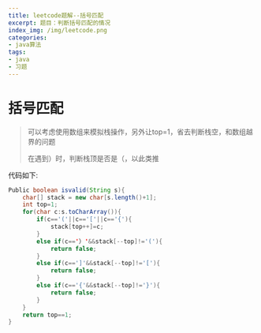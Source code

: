 ```yaml
---
title: leetcode题解--括号匹配
excerpt: 题目：判断括号匹配的情况
index_img: /img/leetcode.png
categories:
- java算法
tags:
- java
- 习题
---
```


# 括号匹配

> 可以考虑使用数组来模拟栈操作，另外让top=1，省去判断栈空，和数组越界的问题
>
> 在遇到）时，判断栈顶是否是（，以此类推

代码如下:

```java
Public boolean isvalid(String s){
    char[] stack = new char[s.length()+1];
    int top=1;
    for(char c:s.toCharArray()){
        if(c=='('||c=='['||c=='{'){
            stack[top++]=c;
        }
        else if(c=='）'&&stack[--top]!='('){
            return false;
        }
        else if(c==']'&&stack[--top]!='['){
            return false;
        }
        else if(c=='{'&&stack[--top]!='}'){
            return false;
        }
    }
    return top==1;
}
```

